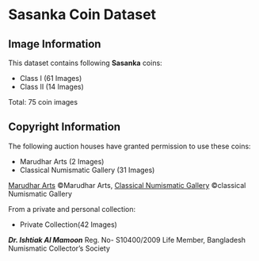 <!-- @format -->

# Sasanka Coin Dataset

## Image Information

This dataset contains following **Sasanka** coins:
  - Class I (61 Images)
  - Class II (14 Images)

Total: 75 coin images

## Copyright Information
The following auction houses have granted permission to use these coins:
  - Marudhar Arts (2 Images)
  - Classical Numismatic Gallery (31 Images)

[Marudhar Arts](https://marudhararts.com/)  ©Marudhar Arts, [Classical Numismatic Gallery](https://www.classicalnumismaticgallery.com/) ©classical Numismatic Gallery
    
From a private and personal collection:
  - Private Collection(42 Images)

***Dr. Ishtiak Al Mamoon*** Reg. No- S10400/2009 Life Member, Bangladesh Numismatic Collector’s Society



